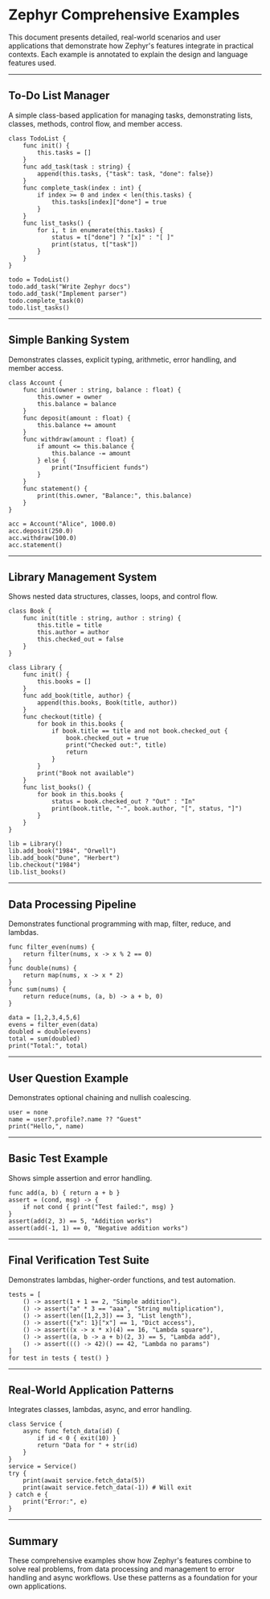 # Zephyr Comprehensive Examples

This document presents detailed, real-world scenarios and user applications that demonstrate how Zephyr's features integrate in practical contexts. Each example is annotated to explain the design and language features used.

---

## To-Do List Manager

A simple class-based application for managing tasks, demonstrating lists, classes, methods, control flow, and member access.

```zephyr
class TodoList {
    func init() {
        this.tasks = []
    }
    func add_task(task : string) {
        append(this.tasks, {"task": task, "done": false})
    }
    func complete_task(index : int) {
        if index >= 0 and index < len(this.tasks) {
            this.tasks[index]["done"] = true
        }
    }
    func list_tasks() {
        for i, t in enumerate(this.tasks) {
            status = t["done"] ? "[x]" : "[ ]"
            print(status, t["task"])
        }
    }
}

todo = TodoList()
todo.add_task("Write Zephyr docs")
todo.add_task("Implement parser")
todo.complete_task(0)
todo.list_tasks()
```

---

## Simple Banking System

Demonstrates classes, explicit typing, arithmetic, error handling, and member access.

```zephyr
class Account {
    func init(owner : string, balance : float) {
        this.owner = owner
        this.balance = balance
    }
    func deposit(amount : float) {
        this.balance += amount
    }
    func withdraw(amount : float) {
        if amount <= this.balance {
            this.balance -= amount
        } else {
            print("Insufficient funds")
        }
    }
    func statement() {
        print(this.owner, "Balance:", this.balance)
    }
}

acc = Account("Alice", 1000.0)
acc.deposit(250.0)
acc.withdraw(100.0)
acc.statement()
```

---

## Library Management System

Shows nested data structures, classes, loops, and control flow.

```zephyr
class Book {
    func init(title : string, author : string) {
        this.title = title
        this.author = author
        this.checked_out = false
    }
}

class Library {
    func init() {
        this.books = []
    }
    func add_book(title, author) {
        append(this.books, Book(title, author))
    }
    func checkout(title) {
        for book in this.books {
            if book.title == title and not book.checked_out {
                book.checked_out = true
                print("Checked out:", title)
                return
            }
        }
        print("Book not available")
    }
    func list_books() {
        for book in this.books {
            status = book.checked_out ? "Out" : "In"
            print(book.title, "-", book.author, "[", status, "]")
        }
    }
}

lib = Library()
lib.add_book("1984", "Orwell")
lib.add_book("Dune", "Herbert")
lib.checkout("1984")
lib.list_books()
```

---

## Data Processing Pipeline

Demonstrates functional programming with map, filter, reduce, and lambdas.

```zephyr
func filter_even(nums) {
    return filter(nums, x -> x % 2 == 0)
}
func double(nums) {
    return map(nums, x -> x * 2)
}
func sum(nums) {
    return reduce(nums, (a, b) -> a + b, 0)
}

data = [1,2,3,4,5,6]
evens = filter_even(data)
doubled = double(evens)
total = sum(doubled)
print("Total:", total)
```

---

## User Question Example

Demonstrates optional chaining and nullish coalescing.

```zephyr
user = none
name = user?.profile?.name ?? "Guest"
print("Hello,", name)
```

---

## Basic Test Example

Shows simple assertion and error handling.

```zephyr
func add(a, b) { return a + b }
assert = (cond, msg) -> {
    if not cond { print("Test failed:", msg) }
}
assert(add(2, 3) == 5, "Addition works")
assert(add(-1, 1) == 0, "Negative addition works")
```

---

## Final Verification Test Suite

Demonstrates lambdas, higher-order functions, and test automation.

```zephyr
tests = [
    () -> assert(1 + 1 == 2, "Simple addition"),
    () -> assert("a" * 3 == "aaa", "String multiplication"),
    () -> assert(len([1,2,3]) == 3, "List length"),
    () -> assert({"x": 1}["x"] == 1, "Dict access"),
    () -> assert((x -> x * x)(4) == 16, "Lambda square"),
    () -> assert((a, b -> a + b)(2, 3) == 5, "Lambda add"),
    () -> assert((() -> 42)() == 42, "Lambda no params")
]
for test in tests { test() }
```

---

## Real-World Application Patterns

Integrates classes, lambdas, async, and error handling.

```zephyr
class Service {
    async func fetch_data(id) {
        if id < 0 { exit(10) }
        return "Data for " + str(id)
    }
}
service = Service()
try {
    print(await service.fetch_data(5))
    print(await service.fetch_data(-1)) # Will exit
} catch e {
    print("Error:", e)
}
```

---

## Summary

These comprehensive examples show how Zephyr's features combine to solve real problems, from data processing and management to error handling and async workflows. Use these patterns as a foundation for your own applications.
